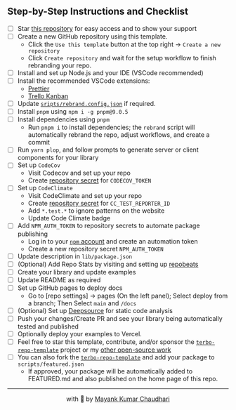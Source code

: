## Step-by-Step Instructions and Checklist

- [ ] Star [this repository](https://github.com/react18-tools/turborepo-template/) for easy access and to show your support
- [ ] Create a new GitHub repository using this template.
  - Click the `Use this template` button at the top right -> `Create a new repository`
  - Click `Create repository` and wait for the setup workflow to finish rebranding your repo.
- [ ] Install and set up Node.js and your IDE (VSCode recommended)
- [ ] Install the recommended VSCode extensions:
  - [Prettier](https://marketplace.visualstudio.com/items?itemName=esbenp.prettier-vscode)
  - [Trello Kanban](https://marketplace.visualstudio.com/items?itemName=mayank1513.trello-kanban-task-board)
- [ ] Update [`sripts/rebrand.config.json`](./scripts/rebrand.config.json) if required.
- [ ] Install `pnpm` using `npm i -g pnpm@9.0.5`
- [ ] Install dependencies using `pnpm`
  - Run `pnpm i` to install dependencies; the `rebrand` script will automatically rebrand the repo, adjust workflows, and create a commit
- [ ] Run `yarn plop`, and follow prompts to generate server or client components for your library
- [ ] Set up `CodeCov`
  - Visit Codecov and set up your repo
  - Create [repository secret](https://github.com/react18-tools/turborepo-template/settings/secrets/actions) for `CODECOV_TOKEN`
- [ ] Set up `CodeClimate`
  - Visit CodeClimate and set up your repo
  - Create [repository secret](https://github.com/react18-tools/turborepo-template/settings/secrets/actions) for `CC_TEST_REPORTER_ID`
  - Add `*.test.*` to ignore patterns on the website
  - Update Code Climate badge
- [ ] Add `NPM_AUTH_TOKEN` to repository secrets to automate package publishing
  - Log in to your [`npm` account](https://www.npmjs.com/login) and create an automation token
  - Create a new repository secret `NPM_AUTH_TOKEN`
- [ ] Update description in `lib/package.json`
- [ ] (Optional) Add Repo Stats by visiting and setting up [repobeats](https://repobeats.axiom.co/)
- [ ] Create your library and update examples
- [ ] Update README as required
- [ ] Set up GitHub pages to deploy docs
  - Go to [repo settings] -> pages (On the left panel); Select deploy from a branch; Then Select `main` and `/docs`
- [ ] (Optional) Set up [Deepsource](https://app.deepsource.com/login) for static code analysis
- [ ] Push your changes/Create PR and see your library being automatically tested and published
- [ ] Optionally deploy your examples to Vercel.
- [ ] Feel free to star this template, contribute, and/or sponsor the [`terbo-repo-template`](https://github.com/react18-tools/turbo-repo-template) project or my [other open-source work](https://github.com/sponsors/mayank1513)
- [ ] You can also fork the [`terbo-repo-template`](https://github.com/react18-tools/turbo-repo-template/fork) and add your package to `scripts/featured.json`
  - If approved, your package will be automatically added to FEATURED.md and also published on the home page of this repo.

<hr />

<p align="center" style="text-align:center">with 💖 by <a href="https://mayank-chaudhari.vercel.app" target="_blank">Mayank Kumar Chaudhari</a></p>
